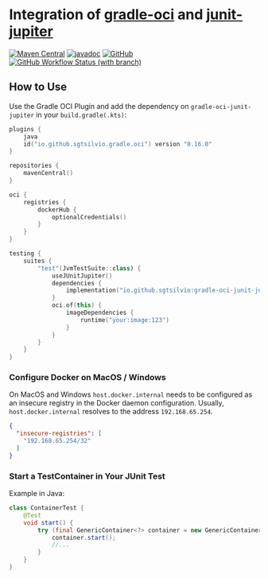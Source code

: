 # Integration of [gradle-oci](https://github.com/sgtsilvio/gradle-oci) and [junit-jupiter](https://github.com/junit-team/junit5/)

[![Maven Central](https://maven-badges.herokuapp.com/maven-central/io.github.sgtsilvio/gradle-oci-junit-jupiter/badge.svg?style=for-the-badge)](https://central.sonatype.com/artifact/io.github.sgtsilvio/gradle-oci-junit-jupiter)
[![javadoc](https://javadoc.io/badge2/io.github.sgtsilvio/gradle-oci-junit-jupiter/javadoc.svg?style=for-the-badge)](https://javadoc.io/doc/io.github.sgtsilvio/gradle-oci-junit-jupiter)
[![GitHub](https://img.shields.io/github/license/sgtsilvio/gradle-oci-junit-jupiter?color=brightgreen&style=for-the-badge)](LICENSE)
[![GitHub Workflow Status (with branch)](https://img.shields.io/github/actions/workflow/status/sgtsilvio/gradle-oci-junit-jupiter/check.yml?branch=main&style=for-the-badge)](https://github.com/SgtSilvio/gradle-oci-junit-jupiter/actions/workflows/check.yml?query=branch%3Amain)

## How to Use

Use the Gradle OCI Plugin and add the dependency on `gradle-oci-junit-jupiter` in your `build.gradle(.kts)`:

```kotlin
plugins {
    java
    id("io.github.sgtsilvio.gradle.oci") version "0.16.0"
}

repositories {
    mavenCentral()
}

oci {
    registries {
        dockerHub {
            optionalCredentials()
        }
    }
}

testing {
    suites {
        "test"(JvmTestSuite::class) {
            useJUnitJupiter()
            dependencies {
                implementation("io.github.sgtsilvio:gradle-oci-junit-jupiter:0.6.0")
            }
            oci.of(this) {
                imageDependencies {
                    runtime("your:image:123")
                }
            }
        }
    }
}
```

### Configure Docker on MacOS / Windows

On MacOS and Windows `host.docker.internal` needs to be configured as an insecure registry in the Docker daemon configuration.
Usually, `host.docker.internal` resolves to the address `192.168.65.254`.

```json
{
  "insecure-registries": [
    "192.168.65.254/32"
  ]
}
```

### Start a TestContainer in Your JUnit Test

Example in Java:

```java
class ContainerTest {
    @Test
    void start() {
        try (final GenericContainer<?> container = new GenericContainer<>(OciImages.getImageName("your/image:123"))) {
            container.start();
            //...
        }
    }
}
```
